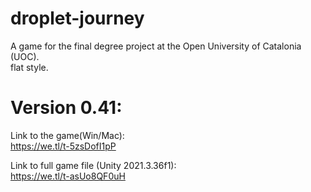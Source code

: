 # droplet-journey
A game for the final degree project at the Open University of Catalonia (UOC). \
flat style.


# Version 0.41:

Link to the game(Win/Mac): \
https://we.tl/t-5zsDofI1pP 

Link to full game file (Unity 2021.3.36f1): \
https://we.tl/t-asUo8QF0uH
